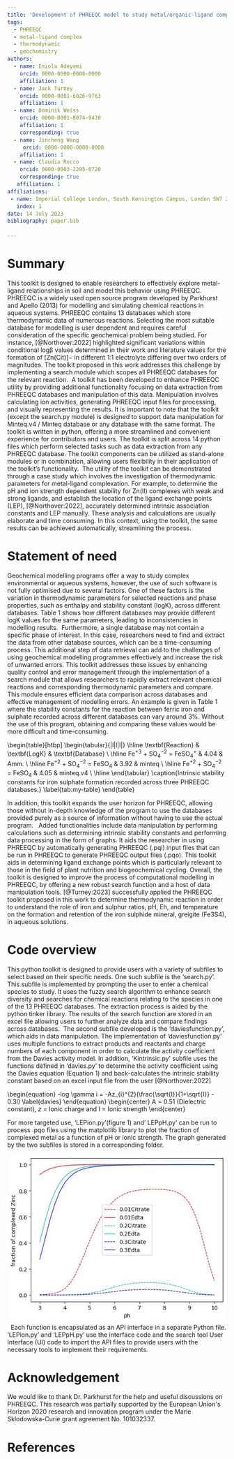 ```yaml
---
title: 'Development of PHREEQC model to study metal/organic-ligand complexes in aqueous solution'
tags:
  - PHREEQC
  - metal-ligand complex
  - thermodynamic
  - geochemistry
authors:
  - name: Eniola Adeyemi
    orcid: 0000-0000-0000-0000
    affiliation: 1
  - name: Jack Turney
    orcid: 0000-0001-6026-9763
    affiliation: 1 
  - name: Dominik Weiss
    orcid: 0000-0001-8074-9430
    affiliation: 1
    corresponding: true
  - name: Jincheng Wang
     orcid: 0000-0000-0000-0000
    affiliation: 1
  - name: Claudia Rocco
    orcid: 0000-0003-2295-0720
    corresponding: true
   affiliation: 1
affiliations:
 - name: Imperial College London, South Kensington Campus, London SW7 2AZ, UK
   index: 1
date: 14 July 2023
bibliography: paper.bib

---
```


# Summary
This toolkit is designed to enable researchers to effectively explore metal-ligand relationships in soil and model this behavior using PHREEQC. PHREEQC is a widely used open source program developed by Parkhurst and Apello (2013) for modelling and simulating chemical reactions in aqueous systems. PHREEQC contains 13 databases which store thermodynamic data of numerous reactions. Selecting the most suitable database for modelling is user dependent and requires careful consideration of the specific geochemical problem being studied. For instance, [@Northover:2022] highlighted significant variations within conditional logβ values determined in their work and literature values for the formation of [Zn(Cit)]− in different 1:1 electrolyte differing over two orders of magnitudes. The toolkit proposed in this work addresses this challenge by implementing a search module which scopes all PHREEQC databases for the relevant reaction. 
A toolkit has been developed to enhance PHREEQC utility by providing additional functionality focusing on data extraction from PHREEQC databases and manipulation of this data. Manipulation involves calculating ion activities, generating PHREEQC input files for processing, and visually representing the results. It is important to note that the toolkit (except the search.py module) is designed to support data manipulation for Minteq.v4 / Minteq database or any database with the same format. The toolkit is written in python, offering a more streamlined and convenient experience for contributors and users. The toolkit is split across 14 python files which perform selected tasks such as data extraction from any PHREEQC database. The toolkit components can be utilized as stand-alone modules or in combination, allowing users flexibility in their application of the toolkit’s functionality. 
The utility of the toolkit can be demonstrated through a case study which involves the investigation of thermodynamic parameters for metal-ligand complexation. For example, to determine the pH and ion strength dependent stability for Zn(II) complexes with weak and strong ligands, and establish the location of the ligand exchange points (LEP),  [@Northover:2022], accurately determined intrinsic association constants and LEP manually. These analysis and calculations are usually elaborate and time consuming. In this context, using the toolkit, the same results can be achieved automatically, streamlining the process.  


# Statement of need
Geochemical modelling programs offer a way to study complex environmental or aqueous systems, however, the use of such software is not fully optimised due to several factors. One of these factors is the variation in thermodynamic parameters for selected reactions and phase properties, such as enthalpy and stability constant (logK), across different databases. Table 1 shows how different databases may provide different logK values for the same parameters, leading to inconsistencies in modelling results. 
Furthermore, a single database may not contain a specific phase of interest. In this case, researchers need to find and extract the data from other database sources, which can be a time-consuming process. This additional step of data retrieval can add to the challenges of using geochemical modelling programmes effectively and increase the risk of unwanted errors. This toolkit addresses these issues by enhancing quality control and error management through the implementation of a search module that allows researchers to rapidly extract relevant chemical reactions and corresponding thermodynamic parameters and compare. This module ensures efficient data comparison across databases and effective management of modelling errors. An example is given in Table 1 where the stability constants for the reaction between ferric iron and sulphate recorded across different databases can vary around 3%. Without the use of this program, obtaining and comparing these values would be more difficult and time-consuming. 

\begin{table}[htbp]
\begin{tabular}{|l|l|l|}
\hline
\textbf{Reaction} & \textbf{LogK} & \textbf{Database} \\ \hline
Fe$^{+3}$ + SO$_4^{-2}$ = FeSO$_4^+$ & 4.04 & Amm. \\ \hline
Fe$^{+2}$ + SO$_4^{-2}$ = FeSO$_4$ & 3.92 & minteq \\ \hline
Fe$^{+2}$ + SO$_4^{-2}$ = FeSO$_4$ & 4.05 & minteq.v4 \\ \hline
\end{tabular}
\caption{Intrinsic stability constants for iron sulphate formation recorded across three PHREEQC databases.}
\label{tab:my-table}
\end{table}


In addition, this toolkit expands the user horizon for PHREEQC, allowing those without in-depth knowledge of the program to use the databases provided purely as a source of information without having to use the actual program.  
Added functionalities include data manipulation by performing calculations such as determining intrinsic stability constants and performing data processing in the form of graphs. It aids the researcher in using PHREEQC by automatically generating PHREEQC (.pqi) input files that can be run in PHREEQC to generate PHREEQC output files (.pqo). This toolkit aids in determining ligand exchange points which is particularly relevant to those in the field of plant nutrition and biogeochemical cycling. Overall, the toolkit is designed to improve the process of computational modelling in PHREEQC, by offering a new robust search function and a host of data manipulation tools.  [@Turney:2023] successfully applied the PHREEQC toolkit proposed in this work to determine thermodynamic reaction in order to understand the role of iron and sulphur ratios, pH, Eh, and temperature on the formation and retention of the iron sulphide mineral, greigite (Fe3S4), in aqueous solutions. 


# Code overview
This python toolkit is designed to provide users with a variety of subfiles to select based on their specific needs. One such subfile is the ‘search.py’. This subfile is implemented by prompting the user to enter a chemical species to study. It uses the fuzzy search algorithm to enhance search diversity and searches for chemical reactions relating to the species in one of the 13 PHREEQC databases. The extraction process is aided by the python tinker library. The results of the search function are stored in an excel file allowing users to further analyze data and compare findings across databases. 
The second subfile developed is the ‘daviesfunction.py’, which aids in data manipulation. The implementation of ‘daviesfunction.py’ uses multiple functions to extract products and reactants and charge numbers of each component in order to calculate the activity coefficient from the Davies activity model. In addition, ‘Kintrinsic.py’ subfile uses the functions defined in ‘davies.py’ to determine the activity coefficient using the Davies equation (Equation 1) and back-calculates the intrinsic stability constant based on an excel input file from the user [@Northover:2022]

\begin{equation}
   -log \gamma i = -Az_{i}^{2}(\frac{\sqrt{I}}{1+\sqrt{I}} - 0.3I)
   \label{davies}
\end{equation}
\begin{center}
    A = 0.51 (Dielectric constant), $z$ = Ionic charge and I = Ionic strength
\end{center}

For more targeted use, ‘LEPion.py’(figure 1) and’ LEPpH.py’ can be run to process .pqo files using the matplotlib library to plot the fraction of complexed metal as a function of pH or ionic strength. The graph generated by the two subfiles is stored in a corresponding folder.  

![Example output using the LEPion.py subfile for zinc-citrate and zinc-edta complexation at $10^{-6}$ M zinc and $10^{-5}$ M Citrate and $10^{-5}$ M Edta.\label{fig:LEPchart}](Edta_CitrateZn__ph.jpg)
 
Each function is encapsulated as an API interface in a separate Python file. ‘LEPion.py’ and ‘LEPpH.py’ use the interface code and the search tool User Interface (UI) code to import the API files to provide users with the necessary tools to implement their requirements.   

# Acknowledgement

We would like to thank Dr. Parkhurst for the help and useful discussions on PHREEQC. This research was partially supported by the European Union's Horizon 2020 research and innovation program under the Marie Sklodowska-Curie grant agreement No. 101032337.

# References


